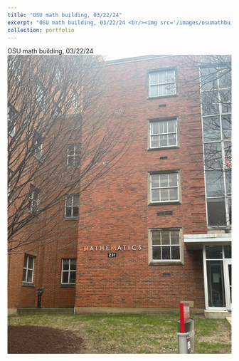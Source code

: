 ```yaml
---
title: "OSU math building, 03/22/24"
excerpt: "OSU math building, 03/22/24 <br/><img src='/images/osumathbuilding.jpeg'>"
collection: portfolio
---
```


OSU math building, 03/22/24 <br/><img src='/images/osumathbuilding.jpeg'>
